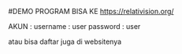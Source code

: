 #DEMO PROGRAM BISA KE
https://relativision.org/

AKUN :
username : user
password : user

atau bisa daftar juga di websitenya

